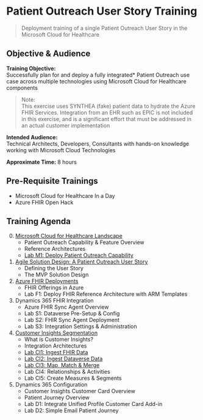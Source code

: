 # Patient Outreach User Story Training
> Deployment training of a single Patient Outreach User Story in the Microsoft Cloud for Healthcare

## Objective & Audience
**Training Objective:**<br>
Successfully plan for and deploy a fully integrated* Patient Outreach use case across multiple technologies using Microsoft Cloud for Healthcare components

>Note:<br>
This exercise uses SYNTHEA (fake) patient data to hydrate the Azure FHIR Services. Integration from an EHR such as EPIC is not included in this exercise, and is a significant effort that must be addressed in an actual customer implementation

**Intended Audience:**<br>
Technical Architects, Developers, Consultants with hands-on knowledge working with Microsoft Cloud Technologies

**Approximate Time:** 8 hours
## Pre-Requisite Trainings
* Microsoft Cloud for Healthcare In a Day
* Azure FHIR Open Hack

## Training Agenda

0. [Microsoft Cloud for Healthcare Landscape](./0_MC4H_Landscape/)
    * Patient Outreach Capability & Feature Overview
    * Reference Architectures
    * [Lab M1: Deploy Patient Outreach Capability](./0_MC4H_Landscape/Lab_M1)
1.  [Agile Solution Design: A Patient Outreach User Story](./1_Solution_Design)
    * Defining the User Story
    * The MVP Solution Design
2. [Azure FHIR Deployments](./2_Azure_Deployment)
    * FHIR Offerings in Azure
    * Lab F1: Deploy FHIR Reference Architecture with ARM Templates
3. Dynamics 365 FHIR Integration
    * Azure FHIR Sync Agent Overview
    * Lab S1: Dataverse Pre-Setup & Config
    * Lab S2: FHIR Sync Agent Deployment
    * Lab S3: Integration Settings & Administration
4. [Customer Insights Segmentation](./4_Customer_Insights_Config)
    * What is Customer Insights?
    * Integration Architectures
    * [Lab CI1: Ingest FHIR Data](./4_Customer_Insights_Config/Lab_CI1)
    * [Lab CI2: Ingest Dataverse Data](./4_Customer_Insights_Config/Lab_CI2)
    * [Lab CI3: Map, Match & Merge](./4_Customer_Insights_Config/Lab_CI3)
    * Lab CI4: Relationships & Activities
    * Lab CI5: Create Measures & Segments
5. Dynamics 365 Configuration
    * Customer Insights Customer Card Overview
    * Patient Journey Overview
    * Lab D1: Integrate Unified Profile Customer Card Add-in
    * Lab D2: Simple Email Patient Journey